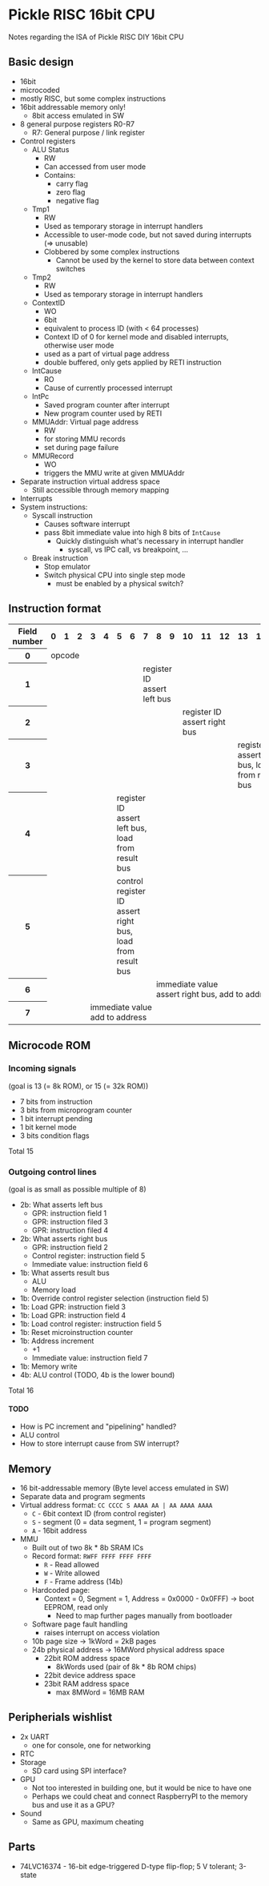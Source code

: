 # Pickle RISC 16bit CPU

Notes regarding the ISA of Pickle RISC DIY 16bit CPU

## Basic design
- 16bit
- microcoded
- mostly RISC, but some complex instructions
- 16bit addressable memory only!
    - 8bit access emulated in SW
- 8 general purpose registers R0-R7
    - R7: General purpose / link register
- Control registers
    - ALU Status
        - RW
        - Can accessed from user mode
        - Contains:
            - carry flag
            - zero flag
            - negative flag
    - Tmp1
        - RW
        - Used as temporary storage in interrupt handlers
        - Accessible to user-mode code, but not saved during interrupts (=> unusable)
        - Clobbered by some complex instructions
            - Cannot be used by the kernel to store data between context switches
    - Tmp2
        - RW
        - Used as temporary storage in interrupt handlers
    - ContextID
        - WO
        - 6bit
        - equivalent to process ID (with &lt; 64 processes)
        - Context ID of 0 for kernel mode and disabled interrupts, otherwise user mode
        - used as a part of virtual page address
        - double buffered, only gets applied by RETI instruction
    - IntCause
        - RO
        - Cause of currently processed interrupt
    - IntPc
        - Saved program counter after interrupt
        - New program counter used by RETI
    - MMUAddr: Virtual page address
        - RW
        - for storing MMU records
        - set during page failure
    - MMURecord
        - WO
        - triggers the MMU write at given MMUAddr
- Separate instruction virtual address space
    - Still accessible through memory mapping
- Interrupts
- System instructions:
    - Syscall instruction
        - Causes software interrupt
        - pass 8bit immediate value into high 8 bits of `IntCause`
            - Quickly distinguish what's necessary in interrupt handler
                - syscall, vs IPC call, vs breakpoint, ...
    - Break instruction
        - Stop emulator
        - Switch physical CPU into single step mode
            - must be enabled by a physical switch?

## Instruction format

<table>
<tr>
    <th>Field number</th>
    <th>0</th><th>1</th>
    <th>2</th><th>3</th>
    <th>4</th><th>5</th>
    <th>6</th><th>7</th>
    <th>8</th><th>9</th>
    <th>10</th><th>11</th>
    <th>12</th><th>13</th>
    <th>14</th><th>15</th>
</tr>
<tr><th>0</th><td colspan="7">opcode</td><td colspan="9"></td></tr>
<tr><th>1</th><td colspan="7"></td><td colspan="3">register ID<br>assert left bus</td><td colspan="6"></td></tr>
<tr><th>2</th><td colspan="10"></td><td colspan="3">register ID<br>assert right bus</td><td colspan="3"></td></tr>
<tr><th>3</th><td colspan="13"></td><td colspan="3">register ID<br>assert left bus, load from result bus</td></tr>
<tr><th>4</th><td colspan="5"></td><td colspan="3">register ID<br>assert left bus, load from result bus</td><td colspan="8"></td></tr>
<tr><th>5</th><td colspan="5"></td><td colspan="3">control register ID<br>assert right bus, load from result bus</td><td colspan="8"></td></tr>
<tr><th>6</th><td colspan="8"></td><td colspan="8">immediate value<br>assert right bus, add to address</td></tr>
<tr><th>7</th><td colspan="3"></td><td colspan="7">immediate value<br>add to address</td><td colspan="6"></td></tr>
</table>

## Microcode ROM
### Incoming signals
(goal is 13 (= 8k ROM), or 15 (= 32k ROM))
- 7 bits from instruction
- 3 bits from microprogram counter
- 1 bit interrupt pending
- 1 bit kernel mode
- 3 bits condition flags

Total 15

### Outgoing control lines
(goal is as small as possible multiple of 8)
- 2b: What asserts left bus
    - GPR: instruction field 1
    - GPR: instruction filed 3
    - GPR: instruction filed 4
- 2b: What asserts right bus
    - GPR: instruction field 2
    - Control register: instruction field 5
    - Immediate value: instruction field 6
- 1b: What asserts result bus
    - ALU
    - Memory load
- 1b: Override control register selection (instruction field 5)
- 1b: Load GPR: instruction field 3
- 1b: Load GPR: instruction field 4
- 1b: Load control register: instruction field 5
- 1b: Reset microinstruction counter
- 1b: Address increment
    - +1
    - Immediate value: instruction field 7
- 1b: Memory write
- 4b: ALU control (TODO, 4b is the lower bound)

Total 16

#### TODO
- How is PC increment and "pipelining" handled?
- ALU control
- How to store interrupt cause from SW interrupt?

## Memory
- 16 bit-addressable memory (Byte level access emulated in SW)
- Separate data and program segments
- Virtual address format: `CC CCCC S AAAA AA | AA AAAA AAAA`
    - `C` - 6bit context ID (from control register)
    - `S` - segment (0 = data segment, 1 = program segment)
    - `A` - 16bit address
- MMU
    - Built out of two 8k * 8b SRAM ICs
    - Record format: `RWFF FFFF FFFF FFFF`
        - `R` - Read allowed
        - `W` - Write allowed
        - `F` - Frame address (14b)
    - Hardcoded page:
        - Context = 0, Segment = 1, Address = 0x0000 - 0x0FFF) -> boot EEPROM, read only
            - Need to map further pages manually from bootloader
    - Software page fault handling
        - raises interrupt on access violation
    - 10b page size -> 1kWord = 2kB pages
    - 24b physical address -> 16MWord physical address space
        - 22bit ROM address space
            - 8kWords used (pair of 8k * 8b ROM chips)
        - 22bit device address space
        - 23bit RAM address space
            - max 8MWord = 16MB RAM

## Peripherials wishlist
- 2x UART
    - one for console, one for networking
- RTC
- Storage
    - SD card using SPI interface?
- GPU
    - Not too interested in building one, but it would be nice to have one
    - Perhaps we could cheat and connect RaspberryPI to the memory bus and use it as a GPU?
- Sound
    - Same as GPU, maximum cheating

## Parts
- 74LVC16374 - 16-bit edge-triggered D-type flip-flop; 5 V tolerant; 3-state

